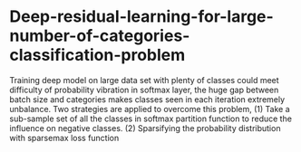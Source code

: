 # Deep-residual-learning-for-large-number-of-categories-classification-problem

Training deep model on large data set with plenty of classes could meet difficulty of probability vibration in softmax layer, the huge gap between batch size and categories makes classes seen in each iteration extremely unbalance. Two strategies are applied to overcome this problem, (1) Take a sub-sample set of all the classes in softmax partition function to reduce the influence on negative classes. (2) Sparsifying the probability distribution with sparsemax loss function
